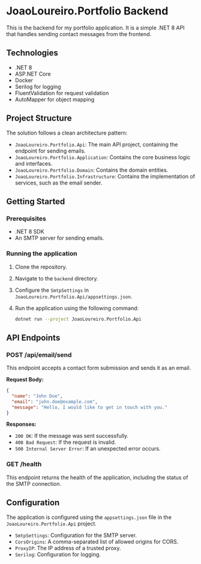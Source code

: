 # JoaoLoureiro.Portfolio Backend

This is the backend for my portfolio application. It is a simple .NET 8 API that handles sending contact messages from the frontend.

## Technologies

*   .NET 8
*   ASP.NET Core
*   Docker
*   Serilog for logging
*   FluentValidation for request validation
*   AutoMapper for object mapping

## Project Structure

The solution follows a clean architecture pattern:

*   `JoaoLoureiro.Portfolio.Api`: The main API project, containing the endpoint for sending emails.
*   `JoaoLoureiro.Portfolio.Application`: Contains the core business logic and interfaces.
*   `JoaoLoureiro.Portfolio.Domain`: Contains the domain entities.
*   `JoaoLoureiro.Portfolio.Infrastructure`: Contains the implementation of services, such as the email sender.

## Getting Started

### Prerequisites

*   .NET 8 SDK
*   An SMTP server for sending emails.

### Running the application

1.  Clone the repository.
2.  Navigate to the `backend` directory.
3.  Configure the `SmtpSettings` in `JoaoLoureiro.Portfolio.Api/appsettings.json`.
4.  Run the application using the following command:

    ```bash
    dotnet run --project JoaoLoureiro.Portfolio.Api
    ```

## API Endpoints

### POST /api/email/send

This endpoint accepts a contact form submission and sends it as an email.

**Request Body:**

```json
{
  "name": "John Doe",
  "email": "john.doe@example.com",
  "message": "Hello, I would like to get in touch with you."
}
```

**Responses:**

*   `200 OK`: If the message was sent successfully.
*   `400 Bad Request`: If the request is invalid.
*   `500 Internal Server Error`: If an unexpected error occurs.

### GET /health

This endpoint returns the health of the application, including the status of the SMTP connection.

## Configuration

The application is configured using the `appsettings.json` file in the `JoaoLoureiro.Portfolio.Api` project.

*   `SmtpSettings`: Configuration for the SMTP server.
*   `CorsOrigins`: A comma-separated list of allowed origins for CORS.
*   `ProxyIP`: The IP address of a trusted proxy.
*   `Serilog`: Configuration for logging.
